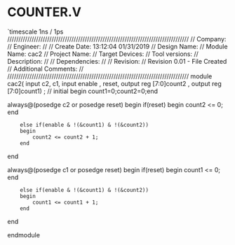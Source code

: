 # COUNTER.V
`timescale 1ns / 1ps
//////////////////////////////////////////////////////////////////////////////////
// Company: 
// Engineer: 
// 
// Create Date:    13:12:04 01/31/2019 
// Design Name: 
// Module Name:    cac2 
// Project Name: 
// Target Devices: 
// Tool versions: 
// Description: 
//
// Dependencies: 
//
// Revision: 
// Revision 0.01 - File Created
// Additional Comments: 
//
//////////////////////////////////////////////////////////////////////////////////
module cac2(
    input c2, c1,
    input enable , reset,
  output reg [7:0]count2 ,
  output reg [7:0]count1)  ;
    // initial begin count1=0;count2=0;end
	  
always@(posedge c2 or posedge reset)
begin
		if(reset)
		begin
			count2 <= 0;
		end	
					 
		else if(enable & !(&count1) & !(&count2))
		begin
			count2 <= count2 + 1;
		end	

end				

always@(posedge c1 or posedge reset)
begin
		if(reset)
		begin
			count1 <= 0;
		end	
					 
		else if(enable & !(&count1) & !(&count2))
		begin
			count1 <= count1 + 1;
		end	

end				

endmodule

